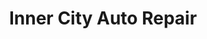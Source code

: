 ---
title: "Inner City Auto Repair"
url: /manchester/inner-city-auto-repair/
shop: Autowerkstatt
---
